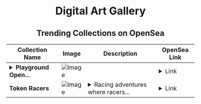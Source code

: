 <div align="center">

# Digital Art Gallery

## Trending Collections on OpenSea

| Collection Name                       | Image                                                                                     | Description                       | OpenSea Link                                                                                          |
|---------------------------------------|-------------------------------------------------------------------------------------------|-----------------------------------|--------------------------------------------------------------------------------------------------------|
| **<details><summary>Playground Open...</summary>Playground Open Ticketing Ecosystem Event 10555</details>** | ![Image](https://i.seadn.io/s/raw/files/ad4b567b5e819f5eb9dc8588aeb6896f.png?w=500&auto=format?w=200&auto=format) |  | <details><summary>Link</summary>[Playground Open Ticketing Ecosystem Event 10555](https://opensea.io/collection/playground-open-ticketing-ecosystem-event-10555)</details> |
| **Token Racers** | ![Image](https://i.seadn.io/s/raw/files/098d2841e9afce601edabb7160b81a2e.jpg?w=500&auto=format?w=200&auto=format) | <details><summary>Racing adventures where racers...</summary>Racing adventures where racers compete for cryptocurrency prizes.</details> | <details><summary>Link</summary>[Token Racers](https://opensea.io/collection/token-racers)</details> |

</div>